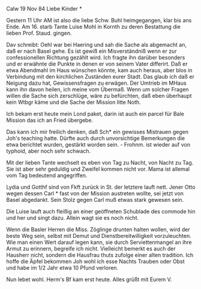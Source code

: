  Calw 19 Nov 84
Liebe Kinder <Marie>*

Gestern 11 Uhr AM ist also die liebe Schw. Buhl heimgegangen, klar bis ans Ende. Am 16. starb Tante Luise Mohl in Kornth zu deren Bestattung die lieben Prof. Staud. gingen.

Dav schreibt: Oehl war bei Haering und sah die Sache als abgemacht an, daß er nach Basel gehe. Es ist gewiß ein Misverständniß wenn er zur confessionellen Richtung gezählt wird. Ich fragte ihn darüber besonders und er erwähnte die Punkte in denen er von seinem Vater differirt. Daß er etwa Abendmahl im Haus wünschen könnte, kam auch heraus, aber blos in Verbindung mit den kirchlichen Zuständen eurer Stadt. Das glaub ich daß er Neigung dazu hat, Gewissensfragen zu erwägen. Der Umtrieb im MHaus kann ihn davon heilen, ich meine vom Übermaß. Wenn um solcher Fragen willen die Sache sich zerschlüge, wäre zu befürchten, daß eben überhaupt kein Wtbgr käme und die Sache der Mission litte Noth.

Ich bekam erst heute mein Lond paket, darin ist auch ein parcel für Bale Mission das ich an Fried übergebe.

Das kann ich mir freilich denken, daß Sch<ott>* ein gewisses Mistrauen gegen Joh's teaching hatte. Dürfte auch durch unvorsichtige Bemerkungen die etwa berichtet wurden, gestärkt worden sein. - Frohnm. ist wieder auf von typhoid, aber noch sehr schwach.

Mit der lieben Tante wechselt es eben von Tag zu Nacht, von Nacht zu Tag. Sie ist aber sehr geduldig und Zweifel kommen nicht vor. Mama ist allemal vom Tag bedeutend angegriffen.

Lydia und Gotthf sind von Fkft zurück in St. der letztere lauft nett. Jener Otto wegen dessen Carl <Weigle>* fast von der Mission austreten wollte, sei jetzt von Basel abgedankt. Sein Stolz gegen Carl muß etwas stark gewesen sein.

Die Luise lauft auch fleißig an einer geöffneten Schublade des commode hin und her und singt dazu. Allein wagt sie es noch nicht.

Wenn die Basler Herren die Miss. Zöglinge drunten halten wollen, wird der beste Weg sein, selbst mit Demut und Dienstbereitwilligkeit vorzuleuchten. Wie man einen Wert darauf legen kann, sie durch Serviettenmangel an ihre Armut zu erinnern, begreife ich nicht. Vielleicht bemerkt es auch der Hausherr nicht, sondern die Hausfrau thuts zufolge einer alten tradition. 
Ich hoffe die Äpfel bekommen Joh wohl ich esse Nachts Trauben oder Obst und habe im 1/2 Jahr etwa 10 Pfund verloren.

Nun lebet wohl. Herm's Bf kam erst heute. Alles grüßt mit
 Eurem V.

